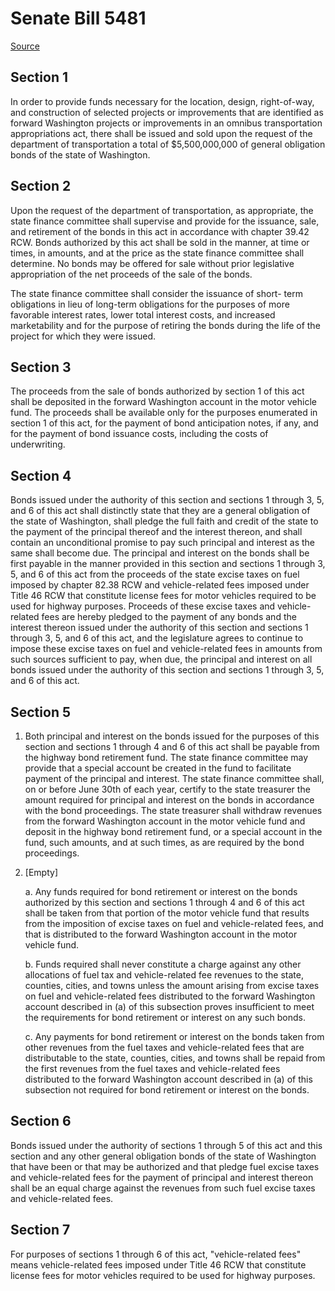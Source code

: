 # Senate Bill 5481

[Source](http://lawfilesext.leg.wa.gov/biennium/2021-22/Pdf/Bills/Senate%20Bills/5481.pdf)
## Section 1
In order to provide funds necessary for the location, design, right-of-way, and construction of selected projects or improvements that are identified as forward Washington projects or improvements in an omnibus transportation appropriations act, there shall be issued and sold upon the request of the department of transportation a total of $5,500,000,000 of general obligation bonds of the state of Washington.


## Section 2
Upon the request of the department of transportation, as appropriate, the state finance committee shall supervise and provide for the issuance, sale, and retirement of the bonds in this act in accordance with chapter 39.42 RCW. Bonds authorized by this act shall be sold in the manner, at time or times, in amounts, and at the price as the state finance committee shall determine. No bonds may be offered for sale without prior legislative appropriation of the net proceeds of the sale of the bonds.

The state finance committee shall consider the issuance of short- term obligations in lieu of long-term obligations for the purposes of more favorable interest rates, lower total interest costs, and increased marketability and for the purpose of retiring the bonds during the life of the project for which they were issued.


## Section 3
The proceeds from the sale of bonds authorized by section 1 of this act shall be deposited in the forward Washington account in the motor vehicle fund. The proceeds shall be available only for the purposes enumerated in section 1 of this act, for the payment of bond anticipation notes, if any, and for the payment of bond issuance costs, including the costs of underwriting.


## Section 4
Bonds issued under the authority of this section and sections 1 through 3, 5, and 6 of this act shall distinctly state that they are a general obligation of the state of Washington, shall pledge the full faith and credit of the state to the payment of the principal thereof and the interest thereon, and shall contain an unconditional promise to pay such principal and interest as the same shall become due. The principal and interest on the bonds shall be first payable in the manner provided in this section and sections 1 through 3, 5, and 6 of this act from the proceeds of the state excise taxes on fuel imposed by chapter 82.38 RCW and vehicle-related fees imposed under Title 46 RCW that constitute license fees for motor vehicles required to be used for highway purposes. Proceeds of these excise taxes and vehicle-related fees are hereby pledged to the payment of any bonds and the interest thereon issued under the authority of this section and sections 1 through 3, 5, and 6 of this act, and the legislature agrees to continue to impose these excise taxes on fuel and vehicle-related fees in amounts from such sources sufficient to pay, when due, the principal and interest on all bonds issued under the authority of this section and sections 1 through 3, 5, and 6 of this act.


## Section 5
1. Both principal and interest on the bonds issued for the purposes of this section and sections 1 through 4 and 6 of this act shall be payable from the highway bond retirement fund. The state finance committee may provide that a special account be created in the fund to facilitate payment of the principal and interest. The state finance committee shall, on or before June 30th of each year, certify to the state treasurer the amount required for principal and interest on the bonds in accordance with the bond proceedings. The state treasurer shall withdraw revenues from the forward Washington account in the motor vehicle fund and deposit in the highway bond retirement fund, or a special account in the fund, such amounts, and at such times, as are required by the bond proceedings.

2. [Empty]

    a. Any funds required for bond retirement or interest on the bonds authorized by this section and sections 1 through 4 and 6 of this act shall be taken from that portion of the motor vehicle fund that results from the imposition of excise taxes on fuel and vehicle-related fees, and that is distributed to the forward Washington account in the motor vehicle fund.

    b. Funds required shall never constitute a charge against any other allocations of fuel tax and vehicle-related fee revenues to the state, counties, cities, and towns unless the amount arising from excise taxes on fuel and vehicle-related fees distributed to the forward Washington account described in (a) of this subsection proves insufficient to meet the requirements for bond retirement or interest on any such bonds.

    c. Any payments for bond retirement or interest on the bonds taken from other revenues from the fuel taxes and vehicle-related fees that are distributable to the state, counties, cities, and towns shall be repaid from the first revenues from the fuel taxes and vehicle-related fees distributed to the forward Washington account described in (a) of this subsection not required for bond retirement or interest on the bonds.


## Section 6
Bonds issued under the authority of sections 1 through 5 of this act and this section and any other general obligation bonds of the state of Washington that have been or that may be authorized and that pledge fuel excise taxes and vehicle-related fees for the payment of principal and interest thereon shall be an equal charge against the revenues from such fuel excise taxes and vehicle-related fees.


## Section 7
For purposes of sections 1 through 6 of this act, "vehicle-related fees" means vehicle-related fees imposed under Title 46 RCW that constitute license fees for motor vehicles required to be used for highway purposes.


